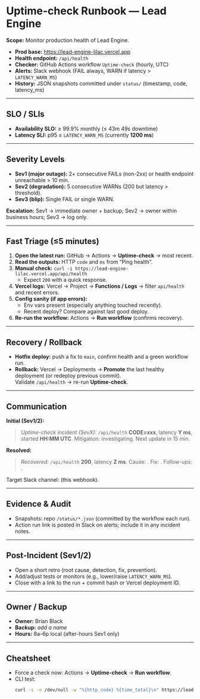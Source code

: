 # Uptime-check Runbook — Lead Engine

**Scope:** Monitor production health of Lead Engine.
- **Prod base:** https://lead-engine-lilac.vercel.app
- **Health endpoint:** `/api/health`
- **Checker:** GitHub Actions workflow `Uptime-check` (hourly, UTC)
- **Alerts:** Slack webhook (FAIL always, WARN if latency > `LATENCY_WARN_MS`)
- **History:** JSON snapshots committed under `status/` (timestamp, code, latency_ms)

---

## SLO / SLIs
- **Availability SLO:** ≥ 99.9% monthly (≤ 43m 49s downtime)
- **Latency SLI:** p95 ≤ `LATENCY_WARN_MS` (currently **1200 ms**)

---

## Severity Levels
- **Sev1 (major outage):** 2+ consecutive FAILs (non-2xx) or health endpoint unreachable > 10 min.
- **Sev2 (degradation):** 5 consecutive WARNs (200 but latency > threshold).
- **Sev3 (blip):** Single FAIL or single WARN.

**Escalation:** Sev1 → immediate owner + backup; Sev2 → owner within business hours; Sev3 → log only.

---

## Fast Triage (≤5 minutes)
1. **Open the latest run:** GitHub → Actions → **Uptime-check** → most recent.
2. **Read the outputs:** HTTP `code` and `ms` from “Ping health”.
3. **Manual check:** `curl -i https://lead-engine-lilac.vercel.app/api/health`  
   - Expect `200` with a quick response.
4. **Vercel logs:** Vercel → Project → **Functions / Logs** → filter `api/health` and recent errors.
5. **Config sanity (if app errors):**
   - Env vars present (especially anything touched recently).
   - Recent deploy? Compare against last good deploy.
6. **Re-run the workflow:** Actions → **Run workflow** (confirms recovery).

---

## Recovery / Rollback
- **Hotfix deploy:** push a fix to `main`, confirm health and a green workflow run.
- **Rollback:** Vercel → Deployments → **Promote** the last healthy deployment (or redeploy previous commit).  
  Validate `/api/health` → re-run **Uptime-check**.

---

## Communication
**Initial (Sev1/2):**
> *Uptime-check incident (SevX):* `/api/health` **CODE=xxx**, latency **Y ms**, started **HH:MM UTC**. Mitigation: investigating. Next update in 15 min. <link-to-action-run>

**Resolved:**
> *Recovered:* `/api/health` **200**, latency **Z ms**. Cause: <root cause>. Fix: <what changed>. Follow-ups: <items>.

Target Slack channel: **<your-alerts-channel>** (this webhook).

---

## Evidence & Audit
- Snapshots: repo `/status/*.json` (committed by the workflow each run).
- Action run link is posted in Slack on alerts; include it in any incident notes.

---

## Post-Incident (Sev1/2)
- Open a short retro (root cause, detection, fix, prevention).
- Add/adjust tests or monitors (e.g., lower/raise `LATENCY_WARN_MS`).
- Close with a link to the run + commit hash or Vercel deployment ID.

---

## Owner / Backup
- **Owner:** Brian Black
- **Backup:** _add a name_  
- **Hours:** 8a–6p local (after-hours Sev1 only)

---

## Cheatsheet
- Force a check now: Actions → **Uptime-check** → **Run workflow**.
- CLI test:  
  ```bash
  curl -s -o /dev/null -w "%{http_code} %{time_total}\n" https://lead-engine-lilac.vercel.app/api/health
